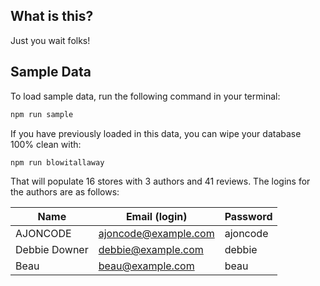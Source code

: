 ## What is this?

Just you wait folks!

## Sample Data

To load sample data, run the following command in your terminal:

```bash
npm run sample
```

If you have previously loaded in this data, you can wipe your database 100% clean with:

```bash
npm run blowitallaway
```

That will populate 16 stores with 3 authors and 41 reviews. The logins for the authors are as follows:

| Name          | Email (login)        | Password |
| ------------- | -------------------- | -------- |
| AJONCODE      | ajoncode@example.com | ajoncode |
| Debbie Downer | debbie@example.com   | debbie   |
| Beau          | beau@example.com     | beau     |
